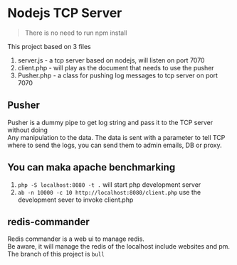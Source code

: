 # Nodejs TCP Server
> There is no need to run npm install

This project based on 3 files
1. server.js - a tcp server based on nodejs, will listen on port 7070
2. client.php - will play as the document that needs to use the pusher
3. Pusher.php - a class for pushing log messages to tcp server on port 7070

## Pusher
Pusher is a dummy pipe to get log string and pass it to the TCP server without doing<br>
Any manipulation to the data. 
The data is sent with a parameter to tell TCP where to send the logs, you can send them to admin emails, DB or proxy.

## You can maka apache benchmarking
1. `php -S localhost:8080 -t .` will start php development server
2. `ab -n 10000 -c 10 http://localhost:8080/client.php` use the development sever to invoke client.php

## redis-commander
Redis commander is a web ui to manage redis.<br>
Be aware, it will manage the redis of the localhost include websites and pm.<br>
The branch of this project is `bull`